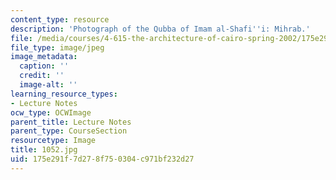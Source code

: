 ```yaml
---
content_type: resource
description: 'Photograph of the Qubba of Imam al-Shafi''i: Mihrab.'
file: /media/courses/4-615-the-architecture-of-cairo-spring-2002/175e291f7d278f750304c971bf232d27_1052.jpg
file_type: image/jpeg
image_metadata:
  caption: ''
  credit: ''
  image-alt: ''
learning_resource_types:
- Lecture Notes
ocw_type: OCWImage
parent_title: Lecture Notes
parent_type: CourseSection
resourcetype: Image
title: 1052.jpg
uid: 175e291f-7d27-8f75-0304-c971bf232d27
---
```

